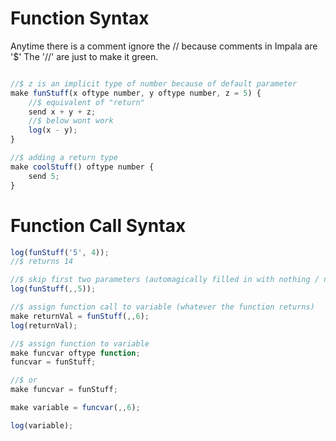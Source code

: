 # Function Syntax

Anytime there is a comment ignore the // because comments in Impala are '$'
The '//' are just to make it green.

```js

//$ z is an implicit type of number because of default parameter
make funStuff(x oftype number, y oftype number, z = 5) {
	//$ equivalent of "return"
	send x + y + z;
	//$ below wont work
	log(x - y);
}

//$ adding a return type
make coolStuff() oftype number {
	send 5;
}

```

# Function Call Syntax

```js
log(funStuff('5', 4));
//$ returns 14

//$ skip first two parameters (automagically filled in with nothing / null)
log(funStuff(,,5));

//$ assign function call to variable (whatever the function returns)
make returnVal = funStuff(,,6);
log(returnVal);

//$ assign function to variable
make funcvar oftype function;
funcvar = funStuff;

//$ or
make funcvar = funStuff;

make variable = funcvar(,,6);

log(variable);
```
